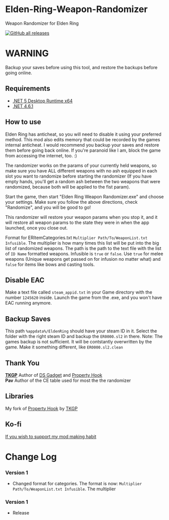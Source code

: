 # Elden-Ring-Weapon-Randomizer
Weapon Randomizer for Elden Ring

[![GitHub all releases](https://img.shields.io/github/downloads/Nordgaren/Elden-Ring-Weapon-Randomizer/total)](https://github.com/Nordgaren/Elden-Ring-Weapon-Randomizer/releases/latest)

# WARNING  
Backup your saves before using this tool, and restore the backups before going online.  

## Requirements 
* [.NET 5 Desktop Runtime x64](https://download.visualstudio.microsoft.com/download/pr/b1902c77-e022-4b3e-a01a-e8830df936ff/09d0957435bf8c37eae11b4962d4221b/windowsdesktop-runtime-5.0.15-win-x64.exe)  
* [.NET 4.6.1](https://www.microsoft.com/en-us/download/details.aspx?id=49981)


## How to use
Elden Ring has anticheat, so you will need to disable it using your preferred method. This mod also edits memory that could be recorded by
the games internal anticheat. I would recommend you backup your saves
and restore them before going back online. If you're paranoid like I am,
block the game from accessing the internet, too. :)

The randomizer works on the params of your currently held weapons, so make sure you have ALL different weapons with no ash equipped in
each slot you want to randomize before starting the randomizer (If you have empty hands, you'll get a random ash between the two weapons that were
randomized, because both will be applied to the fist param).

Start the game, then start "Elden Ring Weapon Randomizer.exe" and choose your settings. Make sure you follow the above directions, check "Randomize", and you will be good to go!

This randomizer will restore your weapon params when you stop it, and it will
restore all weapon params to the state they were in when the app launched, once you close out.

Format for ERItemCategories.txt `Multiplier Path/To/WeaponList.txt Infusible`. The multiplier is how many times this list will be put into the big list of randomized weapons. The path is the path to the text file with the list of `ID Name` formatted weapons. Infusible is `true` or `false`. Use `true` for melee weapons (Unique weapons get passed on for infusion no matter what) and `false` for items like bows and casting tools.  

## Disable EAC

Make a text file called `steam_appid.txt` in your Game directory with the number `1245620` inside. Launch the game from the .exe, and you won't have EAC running anymore.

## Backup Saves
This path `%appdata%/EldenRing` should have your steam ID in it. Select the folder with the right steam ID and backup the `ER0000.sl2` in there. Note: The games backup is not sufficient. It will be contstantly overwritten by the game. Make it something different, like `ER0000.sl2.clean`

## Thank You  
**[TKGP](https://github.com/JKAnderson/)** Author of [DS Gadget](https://github.com/JKAnderson/DS-Gadget) and [Property Hook](https://github.com/JKAnderson/PropertyHook)  
**Pav** Author of the CE table used for most the the randomizer  

## Libraries
My fork of [Property Hook](https://github.com/Nordgaren/PropertyHook) by [TKGP](https://github.com/JKAnderson/)  

## Ko-fi
[If you wish to support my mod making habit](https://ko-fi.com/nordgaren)

# Change Log  
### Version 1  

* Changed format for categories. The format is now: `Multiplier Path/To/WeaponList.txt Infusible`. The multiplier 

### Version 1  

* Release
